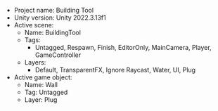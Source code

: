 <!-- UNITY CODE ASSIST INSTRUCTIONS START -->
- Project name: Building Tool
- Unity version: Unity 2022.3.13f1
- Active scene:
  - Name: BuildingTool
  - Tags:
    - Untagged, Respawn, Finish, EditorOnly, MainCamera, Player, GameController
  - Layers:
    - Default, TransparentFX, Ignore Raycast, Water, UI, Plug
- Active game object:
  - Name: Wall
  - Tag: Untagged
  - Layer: Plug
<!-- UNITY CODE ASSIST INSTRUCTIONS END -->